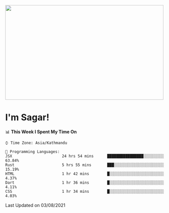 
<img src="https://media.giphy.com/media/3ornk57KwDXf81rjWM/giphy.gif" width="500" height="300" frameBorder="0" class="giphy-embed" allowFullScreen></img>

#   I'm Sagar!

<!--START_SECTION:waka-->
📊 **This Week I Spent My Time On** 

```text
⌚︎ Time Zone: Asia/Kathmandu

💬 Programming Languages: 
JSX                      24 hrs 54 mins      ████████████████░░░░░░░░░   63.84% 
Rust                     5 hrs 55 mins       ███░░░░░░░░░░░░░░░░░░░░░░   15.19% 
HTML                     1 hr 42 mins        █░░░░░░░░░░░░░░░░░░░░░░░░   4.37% 
Dart                     1 hr 36 mins        █░░░░░░░░░░░░░░░░░░░░░░░░   4.11% 
CSS                      1 hr 34 mins        █░░░░░░░░░░░░░░░░░░░░░░░░   4.03%

```


 Last Updated on 03/08/2021
<!--END_SECTION:waka-->
